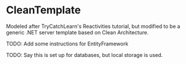 # CleanTemplate

Modeled after TryCatchLearn's Reactivities tutorial, but modified to be a generic .NET server template based on Clean Architecture.

TODO: Add some instructions for EntityFramework

TODO: Say this is set up for databases, but local storage is used.